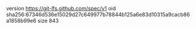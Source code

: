 version https://git-lfs.github.com/spec/v1
oid sha256:67346d536e15029d27c649977b78844b125a6e83d10315a9cacb86a1858b99e6
size 843
